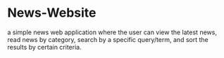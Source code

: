 # News-Website
a simple news web application where the user can view the latest news, read news by category, search by a specific query/term, and sort the results by certain criteria.
